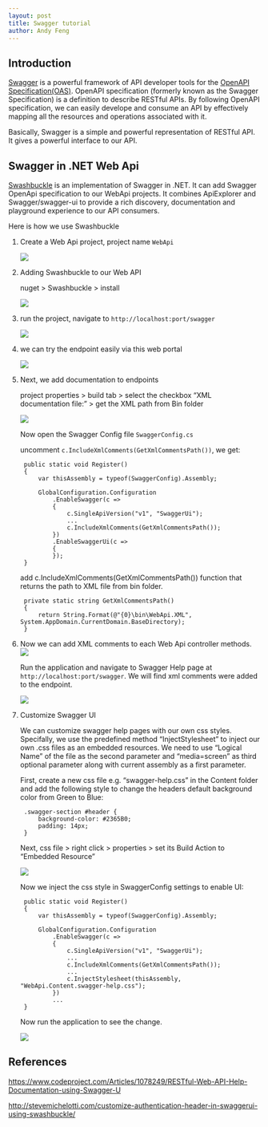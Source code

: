 ```yaml
---
layout: post
title: Swagger tutorial
author: Andy Feng
---
```


## Introduction ##

[Swagger](https://swagger.io) is a powerful framework of API developer tools for the [OpenAPI Specification(OAS)](https://swagger.io/specification/). OpenAPI specification (formerly known as the Swagger Specification) is a definition to describe RESTful APIs. By following OpenAPI specification, we can easily develope and consume an API by effectively mapping all the resources and operations associated with it.

Basically, Swagger is a simple and powerful representation of RESTful API. It gives a powerful interface to our API.

## Swagger in .NET Web Api ##

[Swashbuckle](https://github.com/domaindrivendev/Swashbuckle) is an implementation of Swagger in .NET. It can add Swagger OpenApi specification to our WebApi projects. It combines ApiExplorer and Swagger/swagger-ui to provide a rich discovery, documentation and playground experience to our API consumers. 

Here is how we use Swashbuckle 

1. Create a Web Api project, project name `WebApi`

	![](/images/posts/20180202-swagger-7.png)

1. Adding Swashbuckle to our Web API

	nuget > Swashbuckle > install

	![](/images/posts/20180202-swagger-1.png)

1. run the project, navigate to `http://localhost:port/swagger`

	![](/images/posts/20180202-swagger-2.png)

1. we can try the endpoint easily via this web portal

	![](/images/posts/20180202-swagger-3.png)

1. Next, we add documentation to endpoints

	project properties > build tab > select the checkbox “XML documentation file:” > get the XML path from Bin folder

	![](/images/posts/20180202-swagger-4.png)	

	Now open the Swagger Config file `SwaggerConfig.cs`

	uncomment `c.IncludeXmlComments(GetXmlCommentsPath())`, we get:

		public static void Register()
		{
		    var thisAssembly = typeof(SwaggerConfig).Assembly;
		
		    GlobalConfiguration.Configuration
		        .EnableSwagger(c =>
		        {
		            c.SingleApiVersion("v1", "SwaggerUi");
					...
		            c.IncludeXmlComments(GetXmlCommentsPath());
		        })
		        .EnableSwaggerUi(c =>
		        {
		        });
		}

	add c.IncludeXmlComments(GetXmlCommentsPath()) function that returns the path to XML file from bin folder.

		private static string GetXmlCommentsPath()
		{
		    return String.Format(@"{0}\bin\WebApi.XML", System.AppDomain.CurrentDomain.BaseDirectory);
		}

1. Now we can add XML comments to each Web Api controller methods. 
	![](/images/posts/20180202-swagger-5.png)

	Run the application and navigate to Swagger Help page at `http://localhost:port/swagger`. We will find xml comments were added to the endpoint.
	
	![](/images/posts/20180202-swagger-6.png)

1. Customize Swagger UI

	We can customize swagger help pages with our own css styles. Specifally, we use the predefined method “InjectStylesheet” to inject our own .css files as an embedded resources. We need to use “Logical Name” of the file as the second parameter and “media=screen” as third optional parameter along with current assembly as a first parameter.

	First, create a new css file e.g. “swagger-help.css” in the Content folder and add the following style to change the headers default background color from Green to Blue:

		.swagger-section #header {
		    background-color: #2365B0;
		    padding: 14px;
		}

	Next, css file > right click > properties > set its Build Action to “Embedded Resource”
	
	![](/images/posts/20180202-swagger-8.png)

	Now we inject the css style in SwaggerConfig settings to enable UI:

		public static void Register()
		{
		    var thisAssembly = typeof(SwaggerConfig).Assembly;
		
		    GlobalConfiguration.Configuration
		        .EnableSwagger(c =>
		        {
		            c.SingleApiVersion("v1", "SwaggerUi");
					...
		            c.IncludeXmlComments(GetXmlCommentsPath());
					...
					c.InjectStylesheet(thisAssembly, "WebApi.Content.swagger-help.css");
		        })
		        ...
		}
    
	Now run the application to see the change.

	![](/images/posts/20180202-swagger-9.png)
	

## References ##

https://www.codeproject.com/Articles/1078249/RESTful-Web-API-Help-Documentation-using-Swagger-U

http://stevemichelotti.com/customize-authentication-header-in-swaggerui-using-swashbuckle/